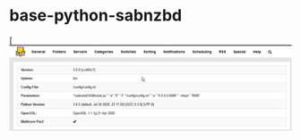 # base-python-sabnzbd

[![Sabnzbd](https://github.com/thies88/docker-container-images/blob/master/Sabnzbd/2020-08-17%2001_56_31-SABnzbd%20Config.png)
